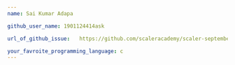 ```yaml
---
name: Sai Kumar Adapa

github_user_name: 1901124414ask

url_of_github_issue:   https://github.com/scaleracademy/scaler-september-open-source-challenge/issues/172#issue-1358645030

your_favroite_programming_language: c
---
```

